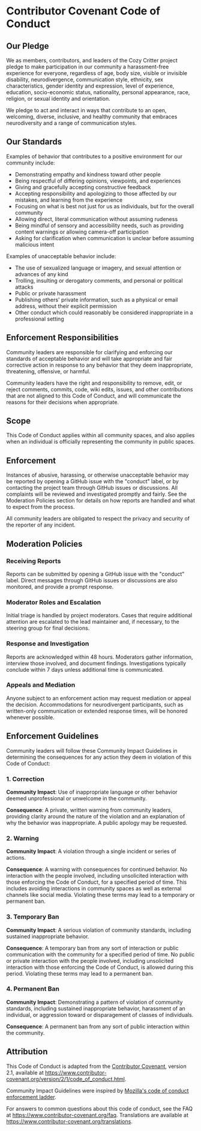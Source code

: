 # Contributor Covenant Code of Conduct

## Our Pledge

We as members, contributors, and leaders of the Cozy Critter project pledge to make participation in our
community a harassment-free experience for everyone, regardless of age, body
size, visible or invisible disability, neurodivergence, communication style,
ethnicity, sex characteristics, gender identity and expression, level of
experience, education, socio-economic status, nationality, personal appearance,
race, religion, or sexual identity and orientation.

We pledge to act and interact in ways that contribute to an open, welcoming,
diverse, inclusive, and healthy community that embraces neurodiversity and a
range of communication styles.

## Our Standards

Examples of behavior that contributes to a positive environment for our
community include:

* Demonstrating empathy and kindness toward other people
* Being respectful of differing opinions, viewpoints, and experiences
* Giving and gracefully accepting constructive feedback
* Accepting responsibility and apologizing to those affected by our mistakes,
  and learning from the experience
* Focusing on what is best not just for us as individuals, but for the
  overall community
* Allowing direct, literal communication without assuming rudeness
* Being mindful of sensory and accessibility needs, such as providing content
  warnings or allowing camera-off participation
* Asking for clarification when communication is unclear before assuming
  malicious intent

Examples of unacceptable behavior include:

* The use of sexualized language or imagery, and sexual attention or advances of
  any kind
* Trolling, insulting or derogatory comments, and personal or political attacks
* Public or private harassment
* Publishing others' private information, such as a physical or email address,
  without their explicit permission
* Other conduct which could reasonably be considered inappropriate in a
  professional setting

## Enforcement Responsibilities

Community leaders are responsible for clarifying and enforcing our standards of
acceptable behavior and will take appropriate and fair corrective action in
response to any behavior that they deem inappropriate, threatening, offensive,
or harmful.

Community leaders have the right and responsibility to remove, edit, or reject
comments, commits, code, wiki edits, issues, and other contributions that are
not aligned to this Code of Conduct, and will communicate the reasons for their
decisions when appropriate.

## Scope

This Code of Conduct applies within all community spaces, and also applies when
an individual is officially representing the community in public spaces.

## Enforcement

Instances of abusive, harassing, or otherwise unacceptable behavior may be
reported by opening a GitHub issue with the "conduct" label, or by contacting 
the project team through GitHub issues or discussions. All complaints will be 
reviewed and investigated promptly and fairly. See the Moderation Policies 
section for details on how reports are handled and what to expect from the process.

All community leaders are obligated to respect the privacy and security of the
reporter of any incident.

## Moderation Policies

### Receiving Reports

Reports can be submitted by opening a GitHub issue with the "conduct" label.
Direct messages through GitHub issues or discussions are also monitored, 
and provide a prompt response.

### Moderator Roles and Escalation

Initial triage is handled by project moderators. Cases that require additional
attention are escalated to the lead maintainer and, if necessary, to the
steering group for final decisions.

### Response and Investigation

Reports are acknowledged within 48 hours. Moderators gather information,
interview those involved, and document findings. Investigations typically
conclude within 7 days unless additional time is communicated.

### Appeals and Mediation

Anyone subject to an enforcement action may request mediation or appeal the
decision. Accommodations for neurodivergent participants, such as written-only
communication or extended response times, will be honored whenever possible.

## Enforcement Guidelines

Community leaders will follow these Community Impact Guidelines in determining
the consequences for any action they deem in violation of this Code of Conduct:

### 1. Correction

**Community Impact**: Use of inappropriate language or other behavior deemed
unprofessional or unwelcome in the community.

**Consequence**: A private, written warning from community leaders, providing
clarity around the nature of the violation and an explanation of why the
behavior was inappropriate. A public apology may be requested.

### 2. Warning

**Community Impact**: A violation through a single incident or series
of actions.

**Consequence**: A warning with consequences for continued behavior. No
interaction with the people involved, including unsolicited interaction with
those enforcing the Code of Conduct, for a specified period of time. This
includes avoiding interactions in community spaces as well as external channels
like social media. Violating these terms may lead to a temporary or permanent
ban.

### 3. Temporary Ban

**Community Impact**: A serious violation of community standards, including
sustained inappropriate behavior.

**Consequence**: A temporary ban from any sort of interaction or public
communication with the community for a specified period of time. No public or
private interaction with the people involved, including unsolicited interaction
with those enforcing the Code of Conduct, is allowed during this period.
Violating these terms may lead to a permanent ban.

### 4. Permanent Ban

**Community Impact**: Demonstrating a pattern of violation of community
standards, including sustained inappropriate behavior, harassment of an
individual, or aggression toward or disparagement of classes of individuals.

**Consequence**: A permanent ban from any sort of public interaction within the
community.

## Attribution

This Code of Conduct is adapted from the [Contributor Covenant][homepage],
version 2.1, available at
<https://www.contributor-covenant.org/version/2/1/code_of_conduct.html>.

Community Impact Guidelines were inspired by
[Mozilla's code of conduct enforcement ladder](https://github.com/mozilla/diversity).

For answers to common questions about this code of conduct, see the FAQ at
<https://www.contributor-covenant.org/faq>. Translations are available at
<https://www.contributor-covenant.org/translations>.

[homepage]: https://www.contributor-covenant.org

